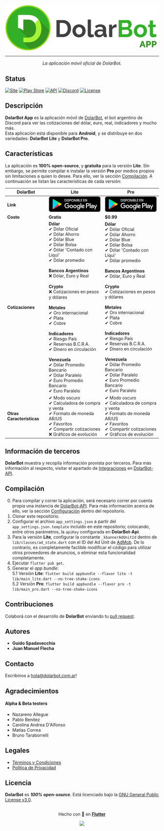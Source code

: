 <p align="center">
  <img src="https://github.com/guidospadavecchia/DolarBotApp/blob/main/assets/images/logos/border/dolarbot_app.png" width="600px">
</p>

*** 
<p align="center">
  <i>La aplicación móvil oficial de DolarBot.</i>
</p>  

## Status
[![Site](https://img.shields.io/website?down_color=red&down_message=offline&up_message=online&url=https%3A%2F%2Fdolarbot.com.ar&style=flat-square)](https://dolarbot.com.ar)
[![Play Store](https://img.shields.io/endpoint?color=green&logo=google-play&logoColor=green&url=https%3A%2F%2Fplayshields.herokuapp.com%2Fplay%3Fi%3Dar.dolarbot%26l%3DInstalls%26m%3D%24installs)](https://play.google.com/store/apps/details?id=ar.dolarbot)
[![API](https://img.shields.io/github/package-json/v/guidospadavecchia/DolarBot-Api?color=teal&label=api&style=flat-square)](https://dolarbot-api.herokuapp.com/)
[![Discord](https://img.shields.io/discord/752312522769694780?color=7289DA&label=Support%20Server&style=flat-square)](https://discord.gg/tCkbjuM)
[![License](https://img.shields.io/github/license/guidospadavecchia/DolarBotApp?color=important&style=flat-square)](https://github.com/guidospadavecchia/DolarBotApp/blob/main/LICENSE)

## Descripción  
**DolarBot App** es la aplicación móvil de [DolarBot](https://github.com/guidospadavecchia/DolarBot), el bot argentino de Discord para ver las cotizaciones del dólar, euro, real, indicadores y mucho más.  
Esta aplicación está disponible para **Android**, y se distribuye en dos variedades: **DolarBot Lite** y **DolarBot Pro**.

## Características
La aplicación es **100% open-source**, y **gratuita** para la versión **Lite**. Sin embargo, se permite compilar e instalar la versión **Pro** por medios propios sin limitaciones a quien lo desee. Para ello, ver la sección [Compilación](https://github.com/guidospadavecchia/DolarBotApp/blob/main/README.md#compilaci%C3%B3n). A continuación se listan las características de cada versión:

| DolarBot | **Lite** | **Pro** |
| ------ | ------ | ------ |
| **Link** | [![Lite](https://github.com/guidospadavecchia/DolarBotApp/blob/main/assets/images/general/google-play-badge-small.png)](https://play.google.com/store/apps/details?id=ar.dolarbot) | [![Pro](https://github.com/guidospadavecchia/DolarBotApp/blob/main/assets/images/general/google-play-badge-small.png)](https://play.google.com/store/apps/details?id=ar.dolarbot.pro) |
| **Costo** | **Gratis** | **$0.99** |
| **Cotizaciones** | **Dólar**<br/>✔ Dólar Oficial<br/>✔ Dólar Ahorro<br/>✔ Dólar Blue<br/>✔ Dólar Bolsa<br/>✔ Dólar 'Contado con Liqui'<br/>✔ Dólar promedio<br/><br/>**Bancos Argentinos**<br/>❌ Dólar, Euro y Real<br/><br/>**Crypto**<br/>❌ Cotizaciones en pesos y dólares<br/><br/>**Metales**<br/>✔ Oro internacional<br/>✔ Plata<br/>✔ Cobre<br/><br/>**Indicadores**<br/>✔ Riesgo País<br/>✔ Reservas B.C.R.A.<br/>✔ Dinero en circulación<br/><br/>**Venezuela**<br/>✔ Dólar Promedio Bancario<br/>✔ Dólar Paralelo<br/>✔ Euro Promedio Bancario<br/>✔ Euro Paralelo<br/> | **Dólar**<br/>✔ Dólar Oficial<br/>✔ Dólar Ahorro<br/>✔ Dólar Blue<br/>✔ Dólar Bolsa<br/>✔ Dólar 'Contado con Liqui'<br/>✔ Dólar promedio<br/><br/>**Bancos Argentinos**<br/>✔ Dólar, Euro y Real<br/><br/>**Crypto**<br/>✔ Cotizaciones en pesos y dólares<br/><br/>**Metales**<br/>✔ Oro internacional<br/>✔ Plata<br/>✔ Cobre<br/><br/>**Indicadores**<br/>✔ Riesgo País<br/>✔ Reservas B.C.R.A.<br/>✔ Dinero en circulación<br/><br/>**Venezuela**<br/>✔ Dólar Promedio Bancario<br/>✔ Dólar Paralelo<br/>✔ Euro Promedio Bancario<br/>✔ Euro Paralelo<br/> |
| **Otras Características** | ✔ Modo oscuro<br/>✔ Calculadora de compra y venta<br/>✔ Formato de moneda AR/US<br/>✔ Favoritos<br/>✔ Compartir cotizaciones<br/>❌ Gráficos de evolución<br/> | ✔ Modo oscuro<br/>✔ Calculadora de compra y venta<br/>✔ Formato de moneda AR/US<br/>✔ Favoritos<br/>✔ Compartir cotizaciones<br/>✔ Gráficos de evolución<br/> |

## Información de terceros
**DolarBot** muestra y recopila información provista por terceros. Para más información al respecto, visitar el apartado de [Integraciones](https://github.com/guidospadavecchia/DolarBot-Api#integraciones) en [DolarBot-API](https://github.com/guidospadavecchia/DolarBot-Api).

## Compilación
0. Para compilar y correr la aplicación, será necesario correr por cuenta propia una instancia de [DolarBot-API](https://github.com/guidospadavecchia/DolarBot-Api). Para más información acerca de ello, ver la sección [Configuración](https://github.com/guidospadavecchia/DolarBot-Api#configuraci%C3%B3n) dentro del repositorio.
1. Clonar este repositorio.
2. Configurar el archivo `app_settings.json` a partir del `app_settings.json.template` incluído en este repositorio; colocando, entre otros parámetros, la `apiKey` configurada en **DolarBot-Api**.
3. Para la versión **Lite**, configurar la constante `_kbannerAdUnitId` dentro de `lib/classes/ad_state.dart` con el ID del Ad Unit de [AdMob](https://admob.google.com/home/). De lo contrario, es completamente factible modificar el código para utilizar otros proveedores de anuncios, o eliminar esta funcionalidad completamente.
4. Ejecutar `flutter pub get`.
5. Generar el *app bundle*:  
  5.1 Versión **Lite**: `flutter build appbundle --flavor lite -t lib/main_lite.dart --no-tree-shake-icons`  
  5.2 Versión **Pro**: `flutter build appbundle --flavor pro -t lib/main_pro.dart --no-tree-shake-icons`


## Contribuciones
Colaborá con el desarrollo de **DolarBot** enviando tu [pull request](https://github.com/guidospadavecchia/DolarBotApp/pulls). 

## Autores
- **Guido Spadavecchia**
- **Juan Manuel Flecha**

## Contacto
Escribinos a [hola@dolarbot.com.ar](mailto:hola@dolarbot.com.ar?subject=Hola%20DolarBot%21)!

## Agradecimientos

#### Alpha & Beta testers
- Nazareno Allegue
- Pablo Benitez
- Carolina Andrea D'Alfonso
- Matías Correa
- Bruno Taraborrelli

## Legales
- [Términos y Condiciones](https://dolarbot.com.ar/tos)  
- [Política de Privacidad](https://dolarbot.com.ar/privacypolicy)  

## Licencia
**DolarBot** es ***100% open-source***. Está licenciado bajo la [GNU General Public License v3.0](https://github.com/guidospadavecchia/DolarBotApp/blob/main/LICENSE).

## 

<p align="center">
  Hecho con 💙 en <b><a href="https://flutter.dev/">Flutter</a></b>
</p>
<p align="center">
  <img src="https://img.icons8.com/color/452/flutter.png" width="113px">
</p>
